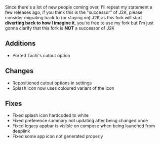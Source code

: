 <!-- Formatting
## Additions

## Changes

## Fixes

## Other
-->
Since there's a lot of new people coming over, I'll repeat my statement a few releases ago, if you think this is the "successor" of J2K, please consider migrating back to (or staying on) J2K as this fork will start **diverting back to how I imagine it**, you're free to use my fork but I'm just gonna clarify that this fork is **NOT** a successor of J2K

## Additions
- Ported Tachi's cutout option

## Changes
- Repositioned cutout options in settings
- Splash icon now uses coloured variant of the icon

## Fixes
- Fixed splash icon hardcoded to white
- Fixed preference summary not updating after being changed once
- Fixed legacy appbar is visible on compose when being launched from deeplink
- Fixed some app icon not generated properly

